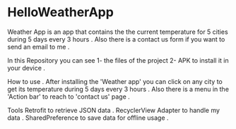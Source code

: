 # HelloWeatherApp
Weather App is an app that contains the the current temperature for 5 cities during 5 days every 3 hours .
Also there is a contact us form if you want to send an email to me .

In this Repository you can see 
  1- the files of the project 
  2- APK to install it in your device .
  
How to use .
After installing the 'Weather app' you can click on any city to get its temperature during 5 days every 3 hours .
Also there is a menu in the 'Action bar' to reach to 'contact us' page .

Tools 
Retrofit to retrieve JSON data .
RecyclerView Adapter to handle my data .
SharedPreference to save data for offline usage .
  
 

